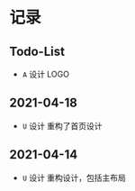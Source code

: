 # 记录

## Todo-List

+ `A` 设计 LOGO

## 2021-04-18

+ `U` 设计 重构了首页设计

## 2021-04-14

+ `U` 设计 重构设计，包括主布局
